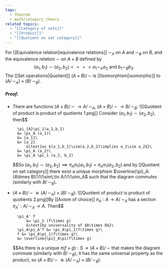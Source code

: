 ```yaml
---
tags:
  - theorem
  - math/category_theory
related topics:
  - "[[Category of sets]]"
  - "[[Product]]"
  - "[[Quotient on set category]]"
---
```

For [[Equivalence relation|equivalence relations]] $\sim_A$ on $A$ and $\sim_B$ on $B$, and the equivalence relation $\sim$ on $A\times B$ defined by $$
(a_1, b_1) \sim (a_2, b_2)  <==> a_1 \sim_A a_2 \text{ and } b_1 \sim_B b_2.
$$The [[Set operations|Quotient]] $(A\times B)/\!\!\sim$ is [[Isomorphism|isomorphic]] to $(A/\!\!\sim_A)\times(B/\!\!\sim_B)$.
##### Proof:
- There are functions $(A \times B)/\!\!\sim\;\to A/\!\!\sim_A$, $(A \times B)/\!\!∼\;\to B/\!\!\sim_B$:
	![[Quotient of product is product of quotients 1.png]]
	Consider $(a_1,b_1)\sim(a_2,b_2)$, then$$
	
		\pi_{A}\pi_1(a_1,b_1) 
		&= \pi_A (a_1)\
		&= [a_1]\
		&= [a_2]
			&\text{as $(a_1,b_1)\sim(a_2,b_2)\implies a_1\sim a_2$}\
		&= \pi_A (a_2)\
		&= \pi_A \pi_1 (a_2, b_2)
	
	$$So $(a_1,b_1)\sim(a_2,b_2) \implies \pi_A\pi_1(a_1,b_1) = \pi_A\pi_1(a_2,b_2)$ and by [[Quotient on set category]] there exist a unique morphism $\overline{\pi}_A:(A\times B)/\!\!\sim\;\to A/\!\!\sim_A$ such that the diagram commutes (similarly with $B/\!\!\sim_B$).	
- $(A \times B)/\!\!\sim\; \cong (A/\!\!\sim_A) \times (B/\!\!\sim_B)$:
	![[Quotient of product is product of quotients 2.png]]By [[Axiom of choice]] $\pi_A:A\to A/\!\!\sim_A$ has a section $\pi_A': A/\!\!\sim_A\to A$. Then$$
	
		\pi_A' f 
			&= \pi_1 (f\times g)
			&\text{by universality of $A\times B$}\
		\pi_A\pi_A'f &= \pi_A\pi_1(f\times g)\
		f &= \pi_A\pi_1(f\times g)\
		&= \overline{\pi}_A\pi(f\times g)
	
	$$As there is a unique $\pi(f\times g): S\to (A\times B)/\!\!\sim$ that makes the diagram commute (similarly with $B/\!\!\sim_B$), it has the same universal property as the product, so $(A\times B)/\!\!\sim\;\cong (A/\!\!\sim_A)\times (B/\!\!\sim_B)$.